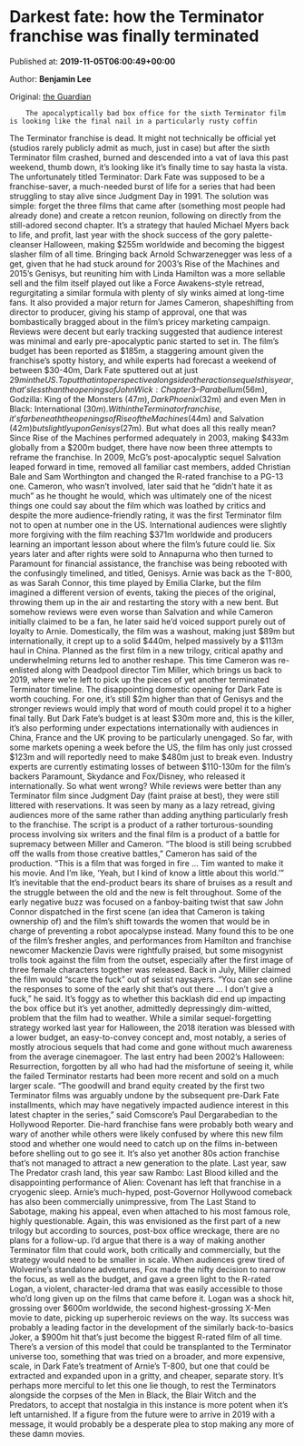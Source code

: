 
# Darkest fate: how the Terminator franchise was finally terminated

Published at: **2019-11-05T06:00:49+00:00**

Author: **Benjamin Lee**

Original: [the Guardian](https://www.theguardian.com/film/2019/nov/05/darkest-fate-how-the-terminator-franchise-was-finally-terminated)


        The apocalyptically bad box office for the sixth Terminator film is looking like the final nail in a particularly rusty coffin
      
The Terminator franchise is dead.
It might not technically be official yet (studios rarely publicly admit as much, just in case) but after the sixth Terminator film crashed, burned and descended into a vat of lava this past weekend, thumb down, it’s looking like it’s finally time to say hasta la vista.
The unfortunately titled Terminator: Dark Fate was supposed to be a franchise-saver, a much-needed burst of life for a series that had been struggling to stay alive since Judgment Day in 1991. The solution was simple: forget the three films that came after (something most people had already done) and create a retcon reunion, following on directly from the still-adored second chapter. It’s a strategy that hauled Michael Myers back to life, and profit, last year with the shock success of the gory palette-cleanser Halloween, making $255m worldwide and becoming the biggest slasher film of all time.
Bringing back Arnold Schwarzenegger was less of a get, given that he had stuck around for 2003’s Rise of the Machines and 2015’s Genisys, but reuniting him with Linda Hamilton was a more sellable sell and the film itself played out like a Force Awakens-style retread, regurgitating a similar formula with plenty of sly winks aimed at long-time fans. It also provided a major return for James Cameron, shapeshifting from director to producer, giving his stamp of approval, one that was bombastically bragged about in the film’s pricey marketing campaign.
Reviews were decent but early tracking suggested that audience interest was minimal and early pre-apocalyptic panic started to set in. The film’s budget has been reported as $185m, a staggering amount given the franchise’s spotty history, and while experts had forecast a weekend of between $30-40m, Dark Fate sputtered out at just $29m in the US. To put that into perspective alongside other action sequels this year, that’s less than the openings of John Wick: Chapter 3 – Parabellum ($56m), Godzilla: King of the Monsters ($47m), Dark Phoenix ($32m) and even Men in Black: International ($30m). Within the Terminator franchise, it’s far beneath the openings of Rise of the Machines ($44m) and Salvation ($42m) but slightly up on Genisys ($27m). But what does all this really mean?
Since Rise of the Machines performed adequately in 2003, making $433m globally from a $200m budget, there have now been three attempts to reframe the franchise. In 2009, McG’s post-apocalyptic sequel Salvation leaped forward in time, removed all familiar cast members, added Christian Bale and Sam Worthington and changed the R-rated franchise to a PG-13 one. Cameron, who wasn’t involved, later said that he “didn’t hate it as much” as he thought he would, which was ultimately one of the nicest things one could say about the film which was loathed by critics and despite the more audience-friendly rating, it was the first Terminator film not to open at number one in the US. International audiences were slightly more forgiving with the film reaching $371m worldwide and producers learning an important lesson about where the film’s future could lie.
Six years later and after rights were sold to Annapurna who then turned to Paramount for financial assistance, the franchise was being rebooted with the confusingly timelined, and titled, Genisys. Arnie was back as the T-800, as was Sarah Connor, this time played by Emilia Clarke, but the film imagined a different version of events, taking the pieces of the original, throwing them up in the air and restarting the story with a new bent. But somehow reviews were even worse than Salvation and while Cameron initially claimed to be a fan, he later said he’d voiced support purely out of loyalty to Arnie. Domestically, the film was a washout, making just $89m but internationally, it crept up to a solid $440m, helped massively by a $113m haul in China. Planned as the first film in a new trilogy, critical apathy and underwhelming returns led to another reshape. This time Cameron was re-enlisted along with Deadpool director Tim Miller, which brings us back to 2019, where we’re left to pick up the pieces of yet another terminated Terminator timeline.
The disappointing domestic opening for Dark Fate is worth couching. For one, it’s still $2m higher than that of Genisys and the stronger reviews would imply that word of mouth could propel it to a higher final tally. But Dark Fate’s budget is at least $30m more and, this is the killer, it’s also performing under expectations internationally with audiences in China, France and the UK proving to be particularly unengaged. So far, with some markets opening a week before the US, the film has only just crossed $123m and will reportedly need to make $480m just to break even. Industry experts are currently estimating losses of between $110-130m for the film’s backers Paramount, Skydance and Fox/Disney, who released it internationally.
So what went wrong?
While reviews were better than any Terminator film since Judgment Day (faint praise at best), they were still littered with reservations. It was seen by many as a lazy retread, giving audiences more of the same rather than adding anything particularly fresh to the franchise. The script is a product of a rather torturous-sounding process involving six writers and the final film is a product of a battle for supremacy between Miller and Cameron. “The blood is still being scrubbed off the walls from those creative battles,” Cameron has said of the production. “This is a film that was forged in fire … Tim wanted to make it his movie. And I’m like, ‘Yeah, but I kind of know a little about this world.’” It’s inevitable that the end-product bears its share of bruises as a result and the struggle between the old and the new is felt throughout.
Some of the early negative buzz was focused on a fanboy-baiting twist that saw John Connor dispatched in the first scene (an idea that Cameron is taking ownership of) and the film’s shift towards the women that would be in charge of preventing a robot apocalypse instead. Many found this to be one of the film’s fresher angles, and performances from Hamilton and franchise newcomer Mackenzie Davis were rightfully praised, but some misogynist trolls took against the film from the outset, especially after the first image of three female characters together was released. Back in July, Miller claimed the film would “scare the fuck” out of sexist naysayers. “You can see online the responses to some of the early shit that’s out there … I don’t give a fuck,” he said. It’s foggy as to whether this backlash did end up impacting the box office but it’s yet another, admittedly depressingly dim-witted, problem that the film had to weather.
While a similar sequel-forgetting strategy worked last year for Halloween, the 2018 iteration was blessed with a lower budget, an easy-to-convey concept and, most notably, a series of mostly atrocious sequels that had come and gone without much awareness from the average cinemagoer. The last entry had been 2002’s Halloween: Resurrection, forgotten by all who had had the misfortune of seeing it, while the failed Terminator restarts had been more recent and sold on a much larger scale. “The goodwill and brand equity created by the first two Terminator films was arguably undone by the subsequent pre-Dark Fate installments, which may have negatively impacted audience interest in this latest chapter in the series,” said Comscore’s Paul Dergarabedian to the Hollywood Reporter. Die-hard franchise fans were probably both weary and wary of another while others were likely confused by where this new film stood and whether one would need to catch up on the films in-between before shelling out to go see it. It’s also yet another 80s action franchise that’s not managed to attract a new generation to the plate. Last year, saw The Predator crash land, this year saw Rambo: Last Blood killed and the disappointing performance of Alien: Covenant has left that franchise in a cryogenic sleep. Arnie’s much-hyped, post-Governor Hollywood comeback has also been commercially unimpressive, from The Last Stand to Sabotage, making his appeal, even when attached to his most famous role, highly questionable.
Again, this was envisioned as the first part of a new trilogy but according to sources, post-box office wreckage, there are no plans for a follow-up. I’d argue that there is a way of making another Terminator film that could work, both critically and commercially, but the strategy would need to be smaller in scale. When audiences grew tired of Wolverine’s standalone adventures, Fox made the nifty decision to narrow the focus, as well as the budget, and gave a green light to the R-rated Logan, a violent, character-led drama that was easily accessible to those who’d long given up on the films that came before it. Logan was a shock hit, grossing over $600m worldwide, the second highest-grossing X-Men movie to date, picking up superheroic reviews on the way. Its success was probably a leading factor in the development of the similarly back-to-basics Joker, a $900m hit that’s just become the biggest R-rated film of all time. There’s a version of this model that could be transplanted to the Terminator universe too, something that was tried on a broader, and more expensive, scale, in Dark Fate’s treatment of Arnie’s T-800, but one that could be extracted and expanded upon in a gritty, and cheaper, separate story.
It’s perhaps more merciful to let this one lie though, to rest the Terminators alongside the corpses of the Men in Black, the Blair Witch and the Predators, to accept that nostalgia in this instance is more potent when it’s left untarnished. If a figure from the future were to arrive in 2019 with a message, it would probably be a desperate plea to stop making any more of these damn movies.

